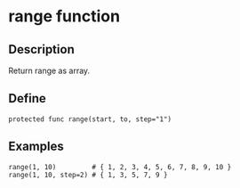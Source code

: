 # range function

## Description
Return range as array.

## Define
```
protected func range(start, to, step="1")
```

## Examples

```
range(1, 10)         # { 1, 2, 3, 4, 5, 6, 7, 8, 9, 10 }
range(1, 10, step=2) # { 1, 3, 5, 7, 9 }
```
